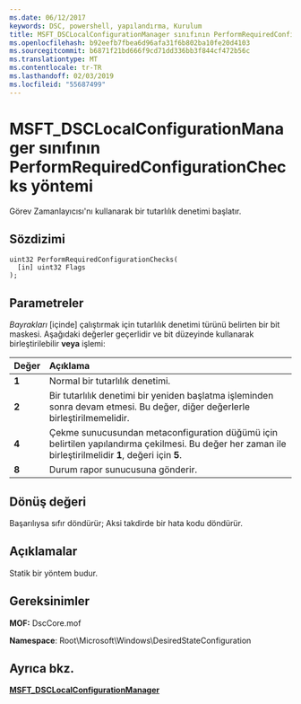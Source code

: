 ```yaml
---
ms.date: 06/12/2017
keywords: DSC, powershell, yapılandırma, Kurulum
title: MSFT_DSCLocalConfigurationManager sınıfının PerformRequiredConfigurationChecks yöntemi
ms.openlocfilehash: b92eefb7fbea6d96afa31f6b802ba10fe20d4103
ms.sourcegitcommit: b6871f21bd666f9cd71dd336bb3f844cf472b56c
ms.translationtype: MT
ms.contentlocale: tr-TR
ms.lasthandoff: 02/03/2019
ms.locfileid: "55687499"
---
```

# <a name="performrequiredconfigurationchecks-method-of-the-msftdsclocalconfigurationmanager-class"></a>MSFT_DSCLocalConfigurationManager sınıfının PerformRequiredConfigurationChecks yöntemi

Görev Zamanlayıcısı'nı kullanarak bir tutarlılık denetimi başlatır.

## <a name="syntax"></a>Sözdizimi

```mof
uint32 PerformRequiredConfigurationChecks(
  [in] uint32 Flags
);
```

## <a name="parameters"></a>Parametreler

*Bayrakları* \[içinde\] çalıştırmak için tutarlılık denetimi türünü belirten bir bit maskesi. Aşağıdaki değerler geçerlidir ve bit düzeyinde kullanarak birleştirilebilir **veya** işlemi:

|Değer |Açıklama |
|:--- |:---|
|**1** | Normal bir tutarlılık denetimi. |
|**2** | Bir tutarlılık denetimi bir yeniden başlatma işleminden sonra devam etmesi. Bu değer, diğer değerlerle birleştirilmemelidir. |
|**4** | Çekme sunucusundan metaconfiguration düğümü için belirtilen yapılandırma çekilmesi. Bu değer her zaman ile birleştirilmelidir **1**, değeri için **5**. |
|**8** | Durum rapor sunucusuna gönderir. |

## <a name="return-value"></a>Dönüş değeri

Başarılıysa sıfır döndürür; Aksi takdirde bir hata kodu döndürür.

## <a name="remarks"></a>Açıklamalar

Statik bir yöntem budur.

## <a name="requirements"></a>Gereksinimler

**MOF:** DscCore.mof

**Namespace**: Root\Microsoft\Windows\DesiredStateConfiguration

## <a name="see-also"></a>Ayrıca bkz.

[**MSFT_DSCLocalConfigurationManager**](msft-dsclocalconfigurationmanager.md)